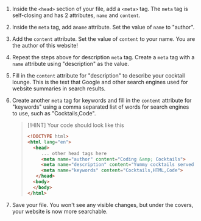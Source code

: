 1. Inside the `<head>` section of your file, add a `<meta>` tag. The `meta` tag is self-closing and has 2 attributes, `name` and `content`.

1. Inside the `meta` tag, add a`name` attribute. Set the value of `name` to "author". 

1. Add the `content` attribute. Set the value of `content` to your name. You are the author of this website!

1. Repeat the steps above for description `meta` tag. Create a `meta` tag with a `name` attribute using "description" as the value.

1. Fill in the `content` attribute for "description" to describe your cocktail lounge. This is the text that Google and other search engines used for website summaries in search results.

1. Create another `meta` tag for keywords and fill in the `content` attribute for "keywords" using a comma separated list of words for search engines to use, such as "Cocktails,Code".

   >[!HINT]
   >Your code should look like this
   >```html
   ><!DOCTYPE html>
   ><html lang="en">
   >   <head>
   >      ... other head tags here
   >      <meta name="author" content="Coding &amp; Cocktails">
   >      <meta name="description" content="Yummy cocktails served with a side of code">
   >      <meta name="keywords" content="Cocktails,HTML,Code">
   >    </head>
   >   <body>
   >   </body>
   ></html>
   >```

1. Save your file. You won't see any visible changes, but under the covers, your website is now more searchable.